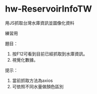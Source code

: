 # hw-ReservoirInfoTW
用JS抓取台灣水庫資訊並圖像化資料

練習用

題目：
1. 按F12可看到目前已經抓取到水庫資訊。
2. 視覺化數據。

提示：
1. 當前抓取方法為axios
2. 可依照不同水量做顏色區別

